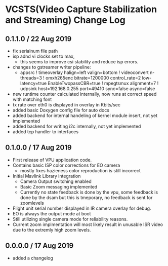 # VCSTS(Video Capture Stabilization and Streaming) Change Log

## 0.1.1.0 / 22 Aug 2019

- fix serialnum file path
- isp adnd vi clocks set to max, 
    - this seems to improve csi stability and reduce isp errors. 
- changes to gstreamer writer pipeline: 
    - appsrc ! timeoverlay halign=left valign=bottom ! videoconvert n-threads=3 ! omxh265enc bitrate=1200000 control_rate=2 low-latency=true EnableTwopassCBR=true ! mpegtsmux alignment=7 ! udpsink host=192.168.0.255 port=49410 sync=false async=false 
- new runtime counter calculated internally, now runs at correct speed with matching font
- tx rate over eth0 is displayed in overlay in Kbits/sec 
- added basic Doxygen config file for auto docs
- added backend for internal handeling of kernel module insert, not yet implemented
- added backend for writing i2c internally, not yet implemented
- added tcp handler to interfaces


## 0.1.0.0 / 17 Aug 2019

- First release of VPU application code.
- Contains basic ISP color corrections for EO camera
  - mostly fixes hazieness color reproduction is still incorrect
- Initial Mavlink Library integration
  - Camera Output switching enabled
  - Basic Zoom messaging implemented
  - Currently no state feedback is done by the vpu, some feedback is done by the dsam but this is tmeporary, no feedback is sent for zoomlevels
- Flight unit serial number displayed in IR camera overlay for debug.
- EO is always the output mode at boot
- Still utilizing single camera mode for reliability reasons.
- Current zoom implmentation will most likely result in unusable ISR video due to the extremly high zoom levels.  

## 0.0.0.0 / 17 Aug 2019

- added a changelog

